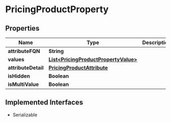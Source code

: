 

# PricingProductProperty


## Properties

| Name | Type | Description | Notes |
|------------ | ------------- | ------------- | -------------|
|**attributeFQN** | **String** |  |  [optional] |
|**values** | [**List&lt;PricingProductPropertyValue&gt;**](PricingProductPropertyValue.md) |  |  [optional] |
|**attributeDetail** | [**PricingProductAttribute**](PricingProductAttribute.md) |  |  [optional] |
|**isHidden** | **Boolean** |  |  [optional] |
|**isMultiValue** | **Boolean** |  |  [optional] |


## Implemented Interfaces

* Serializable


